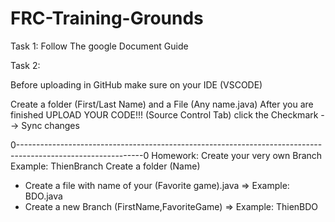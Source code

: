 # FRC-Training-Grounds
Task 1: Follow The google Document Guide

Task 2:

Before uploading in GitHub make sure on your IDE (VSCODE)

Create a folder (First/Last Name)
and a File (Any name.java)
After you are finished UPLOAD YOUR CODE!!! (Source Control Tab) click the Checkmark --> Sync changes 


0-------------------------------------------------------------------------------------------------------------0
Homework:
Create your very own Branch Example: ThienBranch
Create a folder (Name)
- Create a file with name of your (Favorite game).java => Example: BDO.java
- Create a new Branch (FirstName,FavoriteGame) => Example: ThienBDO
